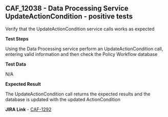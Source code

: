 ## CAF_12038 - Data Processing Service UpdateActionCondition - positive tests ##

Verify that the UpdateActionCondition service calls works as expected

**Test Steps**

Using the Data Processing service perform an UpdateActionCondition call, entering valid information and then check the Policy Workflow database

**Test Data**

N/A

**Expected Result**

The UpdateActionCondition call returns the expected results and the database is updated with the updated ActionCondition

**JIRA Link** - [CAF-1292](https://jira.autonomy.com/browse/CAF-1292)
